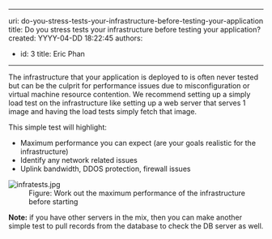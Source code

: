 

---
uri: do-you-stress-tests-your-infrastructure-before-testing-your-application
title: Do you stress tests your infrastructure before testing your application?
created: YYYY-04-DD 18:22:45
authors:
  - id: 3
    title: Eric Phan
---




<span class='intro'> <p class="p1">The infrastructure that your application is deployed to is often never tested but can be the culprit for performance issues due to misconfiguration or virtual machine resource contention. We recommend setting up a simply load test on the infrastructure like setting up a web server that serves 1 image and having the load tests simply fetch that image.<br></p><p class="p1">This simple test will highlight&#58;&#160;</p> </span>

<ul><li>Maximum performance you can expect (are your goals realistic for the infrastructure)</li><li>Identify any network related issues</li><li>Uplink bandwidth, DDOS protection, firewall issues</li></ul><dl class="image"><dt><img src="/PublishingImages/infratests.jpg" alt="infratests.jpg" /></dt><dd>Figure&#58; Work out the maximum performance of the infrastructure before starting</dd></dl><p><b>​Note&#58;</b> if you have other servers in the mix, then you can make another simple test to pull records from the database to check the DB server as well.</p>


